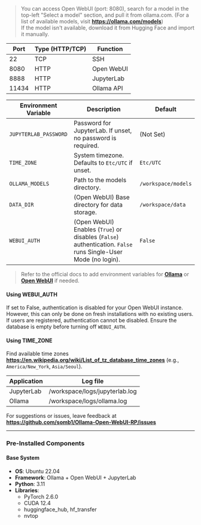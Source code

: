 > You can access Open WebUI (port: 8080), search for a model in the top-left "Select a model" section, and pull it from ollama.com. (For a list of available models, visit **<https://ollama.com/models>**) \
> If the model isn't available, download it from Hugging Face and import it manually.

| Port | Type (HTTP/TCP) | Function     |
|------|-----------------|--------------|
| 22   | TCP             | SSH          |
| 8080 | HTTP            | Open WebUI |
| 8888 | HTTP            | JupyterLab  |
| 11434 | HTTP            | Ollama API  |

| Environment Variable     | Description                                                                 | Default      |
|--------------------------|-----------------------------------------------------------------------------|--------------|
| `JUPYTERLAB_PASSWORD`    | Password for JupyterLab. If unset, no password is required.                 | (Not Set)    |
| `TIME_ZONE`              | System timezone. Defaults to `Etc/UTC` if unset.                            | `Etc/UTC`    |
| `OLLAMA_MODELS`          | Path to the models directory.                                               | `/workspace/models` |
| `DATA_DIR`               | (Open WebUI) Base directory for data storage.                              | `/workspace/data` |
| `WEBUI_AUTH`             | (Open WebUI) Enables (`True`) or disables (`False`) authentication. `False` runs Single-User Mode (no login). | `False` |

> Refer to the official docs to add environment variables for [**Ollama**](https://github.com/ollama/ollama/issues/2941#issuecomment-2322778733) or [**Open WebUI**](https://docs.openwebui.com/getting-started/env-configuration) if needed.

#### **Using WEBUI_AUTH**

If set to False, authentication is disabled for your Open WebUI instance. However, this can only be done on fresh installations with no existing users. If users are registered, authentication cannot be disabled. Ensure the database is empty before turning off `WEBUI_AUTH`.

#### **Using TIME_ZONE**  

Find available time zones **<https://en.wikipedia.org/wiki/List_of_tz_database_time_zones>** (e.g., `America/New_York`, `Asia/Seoul`).

| Application | Log file                         |
|-------------|----------------------------------|
| JupyterLab  | /workspace/logs/jupyterlab.log |
| Ollama | /workspace/logs/ollama.log |

For suggestions or issues, leave feedback at **<https://github.com/somb1/Ollama-Open-WebUI-RP/issues>**

---

### **Pre-Installed Components**

#### **Base System**

- **OS**: Ubuntu 22.04
- **Framework**: Ollama + Open WebUI + JupyterLab
- **Python**: 3.11
- **Libraries**:
  - PyTorch 2.6.0
  - CUDA 12.4
  - huggingface_hub, hf_transfer
  - nvtop